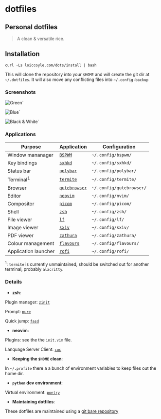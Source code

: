 # dotfiles

## Personal dotfiles

> A clean & versatile rice.

## Installation

```shell
curl -Ls loiccoyle.com/dots/install | bash
```

This will clone the repository into your `$HOME` and will create the git dir at `~/.dotfiles`. It will also move any conflicting files into `~/.config-backup`

### Screenshots

![Green`](https://i.imgur.com/jG794AK.png)

![Blue`](https://i.imgur.com/ml9aaRP.png)

![Black & White`](https://i.imgur.com/F8VkwtS.png)

### Applications

| Purpose              | Application                                                 | Configuration            |
| ---                  | ---                                                         | ---                      |
| Window mananager     | [`BSPWM`](https://github.com/baskerville/bspwm)             | `~/.config/bspwm/`       |
| Key bindings         | [`sxhkd`](https://github.com/baskerville/sxhkd)             | `~/.config/sxhkd/`       |
| Status bar           | [`polybar`](https://github.com/polybar/polybar)             | `~/.config/polybar/`     |
| Terminal<sup>1</sup> | [`termite`](https://github.com/thestinger/termite)          | `~/.config/termite/`     |
| Browser              | [`qutebrowser`](https://github.com/qutebrowser/qutebrowser) | `~/.config/qutebrowser/` |
| Editor               | [`neovim`](https://github.com/neovim/neovim)                | `~/.config/nvim/`        |
| Compositor           | [`picom`](https://github.com/yshui/picom)                   | `~/.config/picom/`       |
| Shell                | [`zsh`](https://www.zsh.org/)                               | `~/.config/zsh/`         |
| File viewer          | [`lf`](https://github.com/gokcehan/lf)                      | `~/.config/lf/`          |
| Image viewer         | [`sxiv`](https://github.com/muennich/sxiv)                  | `~/.config/sxiv/`        |
| PDF viewer           | [`zathura`](https://github.com/pwmt/zathura)                | `~/.config/zathura/`     |
| Colour management    | [`flavours`](https://github.com/Misterio77/flavours)        | `~/.config/flavours/`    |
| Application launcher | [`rofi`](https://github.com/davatorium/rofi)                | `~/.config/rofi/`        |

<sup>1</sup>: `termite` is currently unmaintained, should be switched out for another terminal, probably `alacritty`.

### Details

* **zsh**:

Plugin manager: [`zinit`](https://github.com/zdharma/zinit)

Prompt: [`pure`](https://github.com/sindresorhus/pure)

Quick jump: [`fasd`](https://github.com/clvv/fasd)

* **neovim**:

Plugins: see the the `init.vim` file.

Lanquage Server Client: [`coc`](https://github.com/neoclide/coc.nvim)

* **Keeping the `$HOME` clean**:

In `~/.profile` there a a bunch of environment variables to keep files out the home dir.

* **`python` dev environment**:

Virtual environment: [`poetry`](https://github.com/python-poetry/poetry)

* **Maintaining dotfiles**:

These dotfiles are maintained using a [git bare repository](https://www.atlassian.com/git/tutorials/dotfiles)

